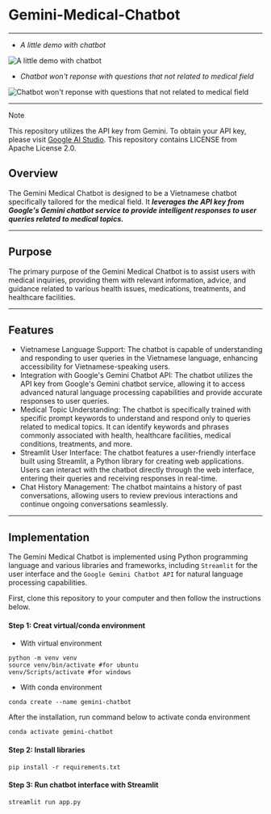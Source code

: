 # Gemini-Medical-Chatbot
---
- _A little demo with chatbot_
  
![_**A little demo with chatbot**_](https://i.imgur.com/2uobQtE.png)
- _Chatbot won't reponse with questions that not related to medical field_
  
![_**Chatbot won't reponse with questions that not related to medical field**_](https://i.imgur.com/ZTyRt7L.png)

---

> [!NOTE]
> This repository utilizes the API key from Gemini. To obtain your API key, please visit [Google AI Studio](https://ai.google.dev/tutorials/workspace_auth_quickstart).
> This repository contains LICENSE from Apache License 2.0.

## Overview 
The Gemini Medical Chatbot is designed to be a Vietnamese chatbot specifically tailored for the medical field. It _**leverages the API key from Google's Gemini chatbot service to provide intelligent responses to user queries related to medical topics.**_

---
## Purpose
The primary purpose of the Gemini Medical Chatbot is to assist users with medical inquiries, providing them with relevant information, advice, and guidance related to various health issues, medications, treatments, and healthcare facilities.

---
## Features
- Vietnamese Language Support: The chatbot is capable of understanding and responding to user queries in the Vietnamese language, enhancing accessibility for Vietnamese-speaking users.
- Integration with Google's Gemini Chatbot API: The chatbot utilizes the API key from Google's Gemini chatbot service, allowing it to access advanced natural language processing capabilities and provide accurate responses to user queries.
- Medical Topic Understanding: The chatbot is specifically trained with specific prompt keywords to understand and respond only to queries related to medical topics. It can identify keywords and phrases commonly associated with health, healthcare facilities, medical conditions, treatments, and more.
- Streamlit User Interface: The chatbot features a user-friendly interface built using Streamlit, a Python library for creating web applications. Users can interact with the chatbot directly through the web interface, entering their queries and receiving responses in real-time.
- Chat History Management: The chatbot maintains a history of past conversations, allowing users to review previous interactions and continue ongoing conversations seamlessly.

---
## Implementation
The Gemini Medical Chatbot is implemented using Python programming language and various libraries and frameworks, including ```Streamlit``` for the user interface and the ```Google Gemini Chatbot API``` for natural language processing capabilities.

First, clone this repository to your computer and then follow the instructions below.
#### Step 1: Creat virtual/conda environment
- With virtual environment
```
python -m venv venv
source venv/bin/activate #for ubuntu
venv/Scripts/activate #for windows
```
- With conda environment
```
conda create --name gemini-chatbot
```
After the installation, run command below to activate conda environment
```
conda activate gemini-chatbot
```

#### Step 2: Install libraries
```
pip install -r requirements.txt
```

#### Step 3: Run chatbot interface with Streamlit
```
streamlit run app.py
```
